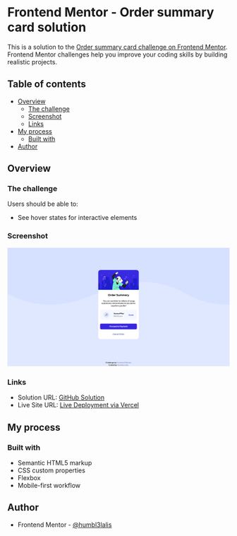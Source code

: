 # Frontend Mentor - Order summary card solution

This is a solution to the [Order summary card challenge on Frontend Mentor](https://www.frontendmentor.io/challenges/order-summary-component-QlPmajDUj). Frontend Mentor challenges help you improve your coding skills by building realistic projects. 

## Table of contents

- [Overview](#overview)
  - [The challenge](#the-challenge)
  - [Screenshot](#screenshot)
  - [Links](#links)
- [My process](#my-process)
  - [Built with](#built-with)
- [Author](#author)




## Overview

### The challenge

Users should be able to:

- See hover states for interactive elements

### Screenshot

![](./screenshot.png)


### Links

- Solution URL: [GitHub Solution](https://github.com/humbl3lalis/order_summary_componet.git)
- Live Site URL: [Live Deployment via Vercel](https://order-summary-componet.vercel.app/)

## My process

### Built with

- Semantic HTML5 markup
- CSS custom properties
- Flexbox
- Mobile-first workflow




## Author

- Frontend Mentor - [@humbl3lalis](https://www.frontendmentor.io/profile/humbl3lalis)


